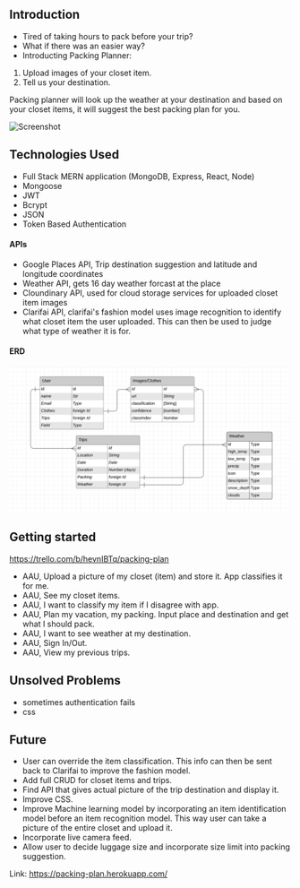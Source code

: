 ## Introduction

- Tired of taking hours to pack before your trip?
- What if there was an easier way?
- Introducting Packing Planner:

1. Upload images of your closet item.
2. Tell us your destination.

Packing planner will look up the weather at your destination and based on your closet items, it will suggest the best packing plan for you.

![Screenshot](./src/images/Screenshot.png)


## Technologies Used

- Full Stack MERN application (MongoDB, Express, React, Node)
- Mongoose
- JWT
- Bcrypt
- JSON
- Token Based Authentication


#### APIs
- Google Places API, Trip destination suggestion and latitude and longitude coordinates
- Weather API, gets 16 day weather forcast at the place
- Cloundinary API, used for cloud storage services for uploaded closet item images
- Clarifai API, clarifai's fashion model uses image recognition to identify what closet item the user uploaded. This can then be used to judge what type of weather it is for.

#### ERD
![ERD](./src/images/ERD.png)


## Getting started

https://trello.com/b/hevnIBTq/packing-plan

- AAU, Upload a picture of my closet (item) and store it. App classifies it for me.
- AAU, See my closet items.
- AAU, I want to classify my item if I disagree with app.
- AAU, Plan my vacation, my packing. Input place and destination and get what I should pack.
- AAU, I want to see weather at my destination.
- AAU, Sign In/Out.
- AAU, View my previous trips.


## Unsolved Problems

- sometimes authentication fails
- css

## Future

- User can override the item classification. This info can then be sent back to Clarifai to improve the fashion model.
- Add full CRUD for closet items and trips.
- Find API that gives actual picture of the trip destination and display it.
- Improve CSS.
- Improve Machine learning model by incorporating an item identification model before an item recognition model. This way user can take a picture of the entire closet and upload it.
- Incorporate live camera feed.
- Allow user to decide luggage size and incorporate size limit into packing suggestion.



Link: https://packing-plan.herokuapp.com/